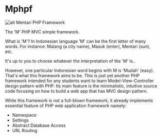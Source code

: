 # Mphpf

![alt Mentari PHP Framework](https://raw.githubusercontent.com/yunhasnawa/mphpf/master/static/favicon.png)

The 'M' PHP MVC simple framework.

What is 'M'? In Indonesian language 'M' can be the first letter of many words. For instance: Malang (a city name), Masuk (enter), Mentari (sun), etc.

It's up to you to choose whatever the interpretation of the 'M' is..

However, one particular Indonesian word begins with M is 'Mudah' (easy). That's what this framework aims to be. This is just yet another PHP framework intended for any students want to learn Model-View-Controller design pattern with PHP. Its main feature is the minimalistic, intuitive source code focusing on how to build a web app that has MVC design pattern.

While this framework is not a full-blown framework, it already implements essential feature of PHP web application framework namely:

- Namespace
- Settings
- Abstract Database Access
- URL Routing  